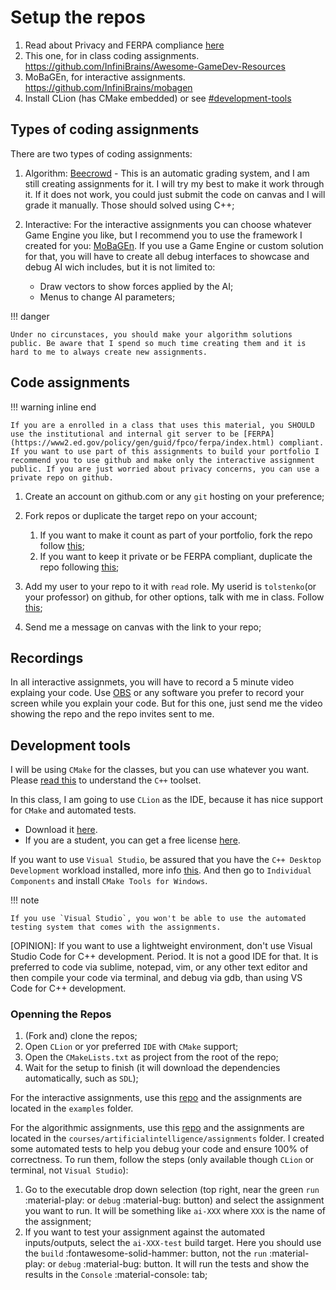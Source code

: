 # Setup the repos

1. Read about Privacy and FERPA compliance [here](../../../blog/posts/FerpaCompliance/FerpaCompliance.md)
2. This one, for in class coding assignments. https://github.com/InfiniBrains/Awesome-GameDev-Resources
3. MoBaGEn, for interactive assignments. https://github.com/InfiniBrains/mobagen
4. Install CLion (has CMake embedded) or see [#development-tools](#development-tools)

## Types of coding assignments

There are two types of coding assignments:

1. Algorithm: [Beecrowd](https://www.beecrowd.com.br/) - This is an automatic grading system, and I am still creating assignments for it. I will try my best to make it work through it. If it does not work, you could just submit the code on canvas and I will grade it manually. Those should solved using C++;
2. Interactive: For the interactive assignments you can choose whatever Game Engine you like, but I recommend you to use the framework I created for you: [MoBaGEn](https://github.com/InfiniBrains/mobagen). If you use a Game Engine or custom solution for that, you will have to create all debug interfaces to showcase and debug AI wich includes, but it is not limited to:

    - Draw vectors to show forces applied by the AI;
    - Menus to change AI parameters;

!!! danger

    Under no circunstaces, you should make your algorithm solutions public. Be aware that I spend so much time creating them and it is hard to me to always create new assignments.

## Code assignments

!!! warning inline end

    If you are a enrolled in a class that uses this material, you SHOULD use the institutional and internal git server to be [FERPA](https://www2.ed.gov/policy/gen/guid/fpco/ferpa/index.html) compliant. If you want to use part of this assignments to build your portfolio I recommend you to use github and make only the interactive assignment public. If you are just worried about privacy concerns, you can use a private repo on github.

1. Create an account on github.com or any `git` hosting on your preference;
2. Fork repos or duplicate the target repo on your account; 
   
    1. If you want to make it count as part of your portfolio, fork the repo follow [this](https://docs.github.com/en/get-started/quickstart/fork-a-repo);
    2. If you want to keep it private or be FERPA compliant, duplicate the repo following [this](https://docs.github.com/en/repositories/creating-and-managing-repositories/duplicating-a-repository);
   
3. Add my user to your repo to it with `read` role. My userid is `tolstenko`(or your professor) on github, for other options, talk with me in class. Follow [this](https://docs.github.com/en/repositories/managing-your-repositorys-settings-and-features/managing-repository-settings/managing-teams-and-people-with-access-to-your-repository);
4. Send me a message on canvas with the link to your repo;

## Recordings

In all interactive assignmets, you will have to record a 5 minute video explaing your code. Use [OBS](https://obsproject.com/) or any software you prefer to record your screen while you explain your code. But for this one, just send me the video showing the repo and the repo invites sent to me.

## Development tools

I will be using `CMake` for the classes, but you can use whatever you want. Please [read this](../../intro/02-tooling/README.md) to understand the `C++` toolset.

In this class, I am going to use `CLion` as the IDE, because it has nice support for `CMake` and automated tests.

- Download it [here](https://www.jetbrains.com/clion/).
- If you are a student, you can get a free license [here](https://www.jetbrains.com/community/education/#students).

If you want to use `Visual Studio`, be assured that you have the `C++ Desktop Development` workload installed, more info [this](https://docs.microsoft.com/en-us/cpp/build/vscpp-step-0-installation?view=msvc-160). And then go to `Individual Components` and install `CMake Tools for Windows`.

!!! note

    If you use `Visual Studio`, you won't be able to use the automated testing system that comes with the assignments.

[OPINION]: If you want to use a lightweight environment, don't use Visual Studio Code for C++ development. Period. It is not a good IDE for that. It is preferred to code via sublime, notepad, vim, or any other text editor and then compile your code via terminal, and debug via gdb, than using VS Code for C++ development.

### Openning the Repos

1. (Fork and) clone the repos;
2. Open `CLion` or yor preferred `IDE` with `CMake` support;
3. Open the `CMakeLists.txt` as project from the root of the repo;
4. Wait for the setup to finish (it will download the dependencies automatically, such as `SDL`);

For the interactive assignments, use this [repo](https://github.com/InfiniBrains/mobagen) and the assignments are located in the `examples` folder.

For the algorithmic assignments, use this [repo](https://github.com/InfiniBrains/Awesome-GameDev-Resources) and the assignments are located in the `courses/artificialintelligence/assignments` folder. I created some automated tests to help you debug your code and ensure 100% of correctness. To run them, follow the steps (only available though `CLion` or terminal, not `Visual Studio`):

1. Go to the executable drop down selection (top right, near the green `run` :material-play: or `debug` :material-bug: button) and select the assignment you want to run. It will be something like `ai-XXX` where `XXX` is the name of the assignment;
2. If you want to test your assignment against the automated inputs/outputs, select the `ai-XXX-test` build target. Here you should use the `build` :fontawesome-solid-hammer: button, not the `run` :material-play: or `debug` :material-bug: button. It will run the tests and show the results in the `Console` :material-console: tab;

